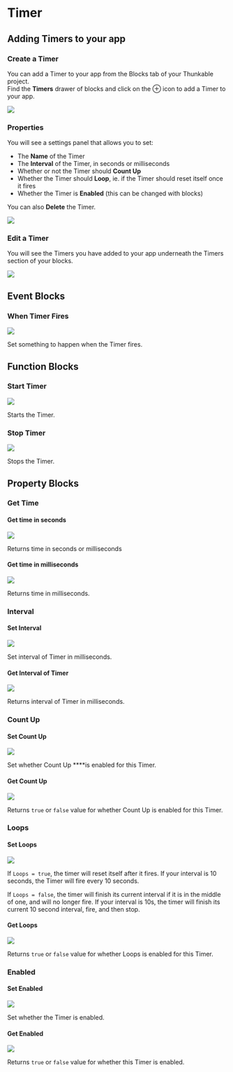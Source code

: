 # Timer

## Adding Timers to your app

### Create a Timer

You can add a Timer to your app from the Blocks tab of your Thunkable project.  
Find the **Timers** drawer of blocks and click on the ⊕ icon to add a Timer to your app.

![](.gitbook/assets/timers.png)

### Properties

You will see a settings panel that allows you to set:

* The **Name** of the Timer
* The **Interval** of the Timer, in seconds or milliseconds
* Whether or not the Timer should **Count Up**
* Whether the Timer should **Loop**, ie. if the Timer should reset itself once it fires
* Whether the Timer is **Enabled** \(this can be changed with blocks\)

You can also **Delete** the Timer.

![](.gitbook/assets/timerdialouge.png)

### Edit a Timer

You will see the Timers you have added to your app underneath the Timers section of your blocks.

![](.gitbook/assets/timers-menu.png)

## Event Blocks

### When Timer Fires

![](.gitbook/assets/whentimerfires.png)

Set something to happen when the Timer fires.

## Function Blocks

### Start Timer

![](.gitbook/assets/timst.png)

Starts the Timer.

### Stop Timer

![](.gitbook/assets/timstop.png)

Stops the Timer.

## Property Blocks

### Get Time

#### Get time in seconds

![](.gitbook/assets/gets.png)

Returns time in seconds or milliseconds

#### Get time in milliseconds

![](.gitbook/assets/getms.png)

Returns time in milliseconds.

### Interval

#### Set Interval

![](.gitbook/assets/setint.png)

Set interval of Timer in milliseconds.

#### Get Interval of Timer

![](.gitbook/assets/getint.png)

Returns interval of Timer in milliseconds.

### Count Up

#### Set Count Up

![](.gitbook/assets/setcount.png)

Set whether Count Up ****is enabled for this Timer.

#### Get Count Up

![](.gitbook/assets/getcount.png)

Returns `true` or `false` value for whether Count Up is enabled for this Timer.

### Loops

#### Set Loops

![](.gitbook/assets/setloops.png)

  
If `Loops = true`, the timer will reset itself after it fires. If your interval is 10 seconds, the Timer will fire every 10 seconds.‌

If `Loops = false`, the timer will finish its current interval if it is in the middle of one, and will no longer fire. If your interval is 10s, the timer will finish its current 10 second interval, fire, and then stop.

#### Get Loops

![](.gitbook/assets/getloops.png)

Returns `true` or `false` value for whether Loops is enabled for this Timer.

### Enabled

#### Set Enabled

![](.gitbook/assets/setenabled.png)

Set whether the Timer is enabled.

#### Get Enabled

![](.gitbook/assets/screen-shot-2021-04-12-at-8.52.24-am.png)

Returns `true` or `false` value for whether this Timer is enabled.

